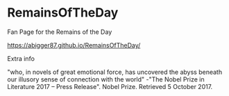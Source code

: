 # RemainsOfTheDay
Fan Page for the Remains of the Day

https://abigger87.github.io/RemainsOfTheDay/

Extra info

"who, in novels of great emotional force, has uncovered the abyss beneath our illusory sense of connection with the world"
-"The Nobel Prize in Literature 2017 – Press Release". Nobel Prize. Retrieved 5 October 2017.


